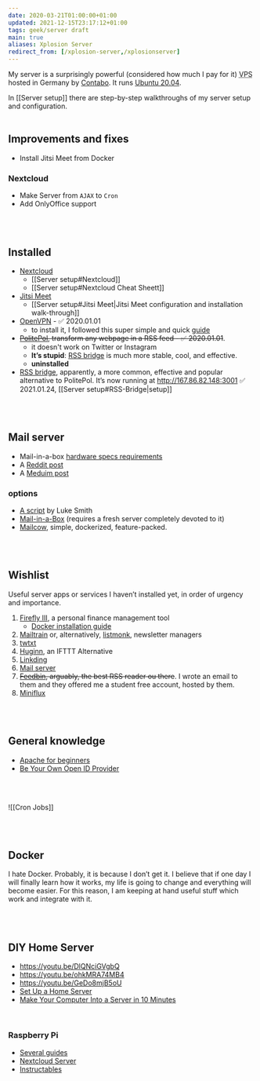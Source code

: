 ```yaml
---
date: 2020-03-21T01:00:00+01:00
updated: 2021-12-15T23:17:12+01:00
tags: geek/server draft
main: true
aliases: Xplosion Server
redirect_from: [/xplosion-server,/xplosionserver]
---
```

My server is a surprisingly powerful (considered how much I pay for it) <abbr title="Virtual Private Server">VPS</abbr> hosted in Germany by [Contabo](https://contabo.com "Contabo official website"). It runs [Ubuntu 20.04](https://releases.ubuntu.com/20.04/ "Ubuntu 20.04 release page").

<div class="box">
	In [[Server setup]] there are step-by-step walkthroughs of my server setup and configuration.
</div>

<br>

## Improvements and fixes

- Install Jitsi Meet from Docker

### Nextcloud

- Make Server from `AJAX` to `Cron`
- Add OnlyOffice support

<br>
<br>

## Installed

- [Nextcloud](https://nextcloud.com "Nextcloud official website")
	- [[Server setup#Nextcloud]]
	- [[Server setup#Nextcloud Cheat Sheett]]
- [Jitsi Meet](https://jitsi.org "Jitsi Meet official website")
	- [[Server setup#Jitsi Meet|Jitsi Meet configuration and installation walk-through]]
- [OpenVPN](https://openvpn.net "OpenVPN official website") - ✅ 2020.01.01
	- to install it, I followed this super simple and quick [guide](https://dev.to/phiilu/host-your-own-openvpn-server-in-a-few-seconds-73l "Host Your own OpenVPN Server in a few seconds - DEV")
- ~~[PolitePol](https://github.com/taroved/pol), transform any webpage in a RSS feed - ✅ 2020.01.01~~.
	- it doesn't work on Twitter or Instagram
	- **It’s stupid**: [RSS bridge](https://github.com/RSS-Bridge/rss-bridge "RSS Bridge on GitHub") is much more stable, cool, and effective.
	- **uninstalled**
- [RSS bridge](https://github.com/RSS-Bridge/rss-bridge "RSS Bridge on GitHub"), apparently, a more common, effective and popular alternative to PolitePol. It’s now running at <http://167.86.82.148:3001> ✅ 2021.01.24, [[Server setup#RSS-Bridge|setup]]

<br>
<br>

## Mail server

- Mail-in-a-box [hardware specs requirements](https://discourse.mailinabox.email/t/minimal-server-performance/6997)
- A [Reddit post](https://www.reddit.com/r/selfhosted/comments/6h88qf/on_selfhosted_mail_servers/)
- A [Meduim post](https://medium.com/@stoyanov.veseline/self-hosting-a-mail-server-in-2019-6d29542dadd4)

### options

- [A script](https://github.com/LukeSmithxyz/emailwiz "emailwiz repository on GitHub") by Luke Smith
- [Mail-in-a-Box](https://mailinabox.email "Mailinabox official website") (requires a fresh server completely devoted to it)
- [Mailcow](https://mailcow.email/ "Mailcow official website"), simple, dockerized, feature-packed.

<br>
<br>

## Wishlist

Useful server apps or services I haven’t installed yet, in order of urgency and importance.

1. [Firefly III](https://www.firefly-iii.org "Firefly III"), a personal finance management tool
	- [Docker installation guide](https://docs.firefly-iii.org/firefly-iii/installation/docker/ "FIrefly III Docker installation guide")
1. [Mailtrain](https://github.com/Mailtrain-org/mailtrain "Mailtrain on GitHub") or, alternatively, [listmonk](https://listmonk.app), newsletter managers
1. [twtxt](https://github.com/buckket/twtxt "twtxt on GitHub")
2. [Huginn](https://github.com/huginn/huginn "Huginn repository on GitHub"), an IFTTT Alternative
3. [Linkding](https://github.com/sissbruecker/linkding "Linkding on GitHub")
4. [Mail server](#mail-server)
5. ~~[Feedbin](https://feedbin.com "Feedbin official website"), arguably, the best RSS reader ou there~~. I wrote an email to them and they offered me a student free account, hosted by them.
1. [Miniflux](https://miniflux.app/ "Miniflux")

<br>
<br>

## General knowledge

- [Apache for beginners](https://web.archive.org/web/20161227005904/https://www.wired.com/2010/02/Apache_for_Beginners "Apache for Beginners on WIRED")
- [Be Your Own Open ID Provider](https://web.archive.org/web/20161227023027/https://www.wired.com/2010/02/Be_Your_Own_OpenID_Provider "Be Your Own Open ID Provider - WIRED")

<br>
<br>

![[Cron Jobs]]

<br>
<br>

## Docker

I hate Docker. Probably, it is because I don’t get it. I believe that if one day I will finally learn how it works, my life is going to change and everything will become easier. For this reason, I am keeping at hand useful stuff which work and integrate with it.

<br>
<br>

## DIY Home Server

- <https://youtu.be/DlQNciGVgbQ>
- <https://youtu.be/ohkMRA74MB4>
- <https://youtu.be/GeDo8mjB5oU>
- [Set Up a Home Server](https://www.wired.com/2010/02/set-up-a-home-server/ "Set Up a Home Server - WIRED")
- [Make Your Computer Into a Server in 10 Minutes](https://www.instructables.com/id/Make-Your-Computer-Into-A-Server-in-10-Minutes-fr/)

<br>

### Raspberry Pi

- [Several guides](https://pimylifeup.com/category/projects/server/ "Server - Pimpmylifeup")
- [Nextcloud Server](https://lonewolfonline.net/raspberry-pi-personal-cloud-server/ "Raspberry Pi Personal cloud server")
- [Instructables](https://www.instructables.com/id/Ultimate-Pi-Based-Home-Server/ "Ultimate Pi-Based Home Server")
